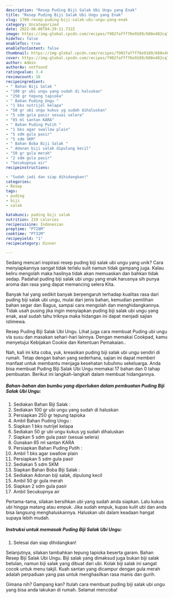 ```yaml
---
description: "Resep Puding Biji Salak Ubi Ungu yang Enak"
title: "Resep Puding Biji Salak Ubi Ungu yang Enak"
slug: 1709-resep-puding-biji-salak-ubi-ungu-yang-enak
category: Uncategorized
date: 2022-06-06T04:29:11.732Z
image: https://img-global.cpcdn.com/recipes/f902fafff76e9189/680x482cq70/puding-biji-salak-ubi-ungu-foto-resep-utama.jpg
hideToc: false
enableToc: true
enableTocContent: false
thumbnail: https://img-global.cpcdn.com/recipes/f902fafff76e9189/680x482cq70/puding-biji-salak-ubi-ungu-foto-resep-utama.jpg
cover: https://img-global.cpcdn.com/recipes/f902fafff76e9189/680x482cq70/puding-biji-salak-ubi-ungu-foto-resep-utama.jpg
author: Admin
authorAv: notfound
ratingvalue: 3.4
reviewcount: 16
recipeingredient:
- " Bahan Biji Salak "
- "100 gr ubi ungu yang sudah di haluskan"
- "250 gr tepung tapioka"
- " Bahan Puding Ungu "
- "1 bks nutrijel kelapa"
- "50 gr ubi ungu kukus yg sudah dihaluskan"
- "5 sdm gula pasir sesuai selera"
- "65 ml santan KARA"
- " Bahan Puding Putih "
- "1 bks agar swallow plain"
- "5 sdm gula pasir"
- "5 sdm SKM"
- " Bahan Boba Biji Salak "
- " Adonan biji salak dipulung kecil"
- "50 gr gula merah"
- "2 sdm gula pasir"
- "Secukupnya air"
recipeinstructions:

- "Sudah jadi dan siap dihidangkan!"
categories:
- Resep
tags:
- puding
- biji
- salak

katakunci: puding biji salak 
nutrition: 219 calories
recipecuisine: Indonesian
preptime: "PT28M"
cooktime: "PT32M"
recipeyield: "1"
recipecategory: Dinner

---
```





Sedang mencari inspirasi resep puding biji salak ubi ungu yang unik? Cara menyiapkannya sangat tidak terlalu sulit namun tidak gampang juga. Kalau keliru mengolah maka hasilnya tidak akan memuaskan dan bahkan tidak sedap. Padahal puding biji salak ubi ungu yang enak harusnya sih punya aroma dan rasa yang dapat memancing selera Kita.





Banyak hal yang sedikit banyak berpengaruh terhadap kualitas rasa dari puding biji salak ubi ungu, mulai dari jenis bahan, kemudian pemilihan bahan segar dan Bagus, sampai cara mengolah dan menghidangkannya. Tidak usah pusing jika ingin menyiapkan puding biji salak ubi ungu yang enak,      asal sudah tahu triknya maka hidangan ini dapat menjadi sajian istimewa.














Resep Puding Biji Salak Ubi Ungu. Lihat juga cara membuat Puding ubi ungu vla susu dan masakan sehari-hari lainnya. Dengan memakai Cookpad, kamu menyetujui Kebijakan Cookie dan Ketentuan Pemakaian..






Nah, kali ini kita coba, yuk, kreasikan puding biji salak ubi ungu sendiri di rumah. Tetap dengan bahan yang sederhana, sajian ini dapat memberi manfaat untuk membantu menjaga kesehatan tubuhmu sekeluarga. Anda bisa membuat Puding Biji Salak Ubi Ungu memakai 17 bahan dan 0 tahap pembuatan. Berikut ini langkah-langkah dalam membuat hidangannya.

<!--inarticleads1-->

##### Bahan-bahan dan bumbu yang diperlukan dalam pembuatan Puding Biji Salak Ubi Ungu:

1. Sediakan  Bahan Biji Salak :
1. Sediakan 100 gr ubi ungu yang sudah di haluskan
1. Persiapkan 250 gr tepung tapioka
1. Ambil  Bahan Puding Ungu :
1. Siapkan 1 bks nutrijel kelapa
1. Sediakan 50 gr ubi ungu kukus yg sudah dihaluskan
1. Siapkan 5 sdm gula pasir (sesuai selera)
1. Gunakan 65 ml santan KARA
1. Persiapkan  Bahan Puding Putih :
1. Ambil 1 bks agar swallow plain
1. Persiapkan 5 sdm gula pasir
1. Sediakan 5 sdm SKM
1. Siapkan  Bahan Boba Biji Salak :
1. Sediakan  Adonan biji salak, dipulung kecil
1. Ambil 50 gr gula merah
1. Siapkan 2 sdm gula pasir
1. Ambil Secukupnya air


Pertama-tama, silakan bersihkan ubi yang sudah anda siapkan. Lalu kukus ubi hingga matang atau empuk. Jika sudah empuk, kupas kulit ubi dan anda bisa langsung menghaluskannya. Haluskan ubi dalam keadaan hangat supaya lebih mudah. 

<!--inarticleads2-->

##### Instruksi untuk memasak Puding Biji Salak Ubi Ungu:


1. Selesai dan siap dihidangkan!

Selanjutnya, silakan tambahkan tepung tapioka beserta garam. Bahan Resep Biji Salak Ubi Ungu. Biji salak yang dimaksud juga bukan biji salak betulan, namun biji salak yang dibuat dari ubi. Kolak biji salak ini sangat cocok untuk menu takjil. Kuah santan yang dicampur dengan gula merah adalah perpaduan yang pas untuk menghasilkan rasa manis dan gurih. 

Gimana nih? Gampang kan? Itulah cara membuat puding biji salak ubi ungu yang bisa anda lakukan di rumah. Selamat mencoba!

